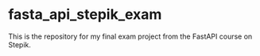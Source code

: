 # fasta_api_stepik_exam
This is the repository for my final exam project from the FastAPI course on Stepik.

